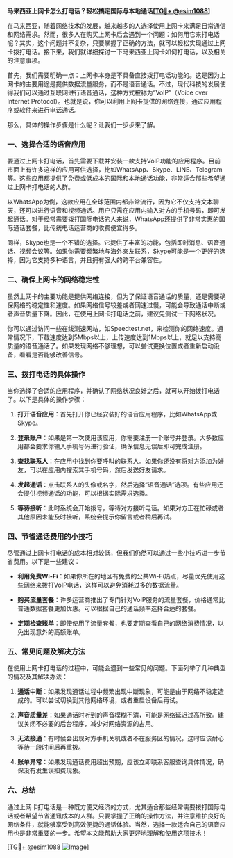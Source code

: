 **马来西亚上网卡怎么打电话？轻松搞定国际与本地通话[[TG💪+ @esim1088](https://t.me/s/esim1088)]**

在马来西亚，随着网络技术的发展，越来越多的人选择使用上网卡来满足日常通信和网络需求。然而，很多人在购买上网卡后会遇到一个问题：如何用它来打电话呢？其实，这个问题并不复杂，只要掌握了正确的方法，就可以轻松实现通过上网卡拨打电话。接下来，我们就详细探讨一下马来西亚上网卡如何打电话，以及相关的注意事项。

首先，我们需要明确一点：上网卡本身是不具备直接拨打电话功能的。这是因为上网卡的主要用途是提供数据流量服务，而不是语音通话。不过，现代科技的发展使得我们可以通过互联网进行语音通话，这种方式被称为“VoIP”（Voice over Internet Protocol）。也就是说，你可以利用上网卡提供的网络连接，通过应用程序或软件来进行电话通话。

那么，具体的操作步骤是什么呢？让我们一步步来了解。

### 一、选择合适的语音应用

要通过上网卡打电话，首先需要下载并安装一款支持VoIP功能的应用程序。目前市面上有许多这样的应用可供选择，比如WhatsApp、Skype、LINE、Telegram等。这些应用都提供了免费或低成本的国际和本地通话功能，非常适合那些希望通过上网卡打电话的人群。

以WhatsApp为例，这款应用在全球范围内都非常流行，因为它不仅支持文本聊天，还可以进行语音和视频通话。用户只需在应用内输入对方的手机号码，即可发起通话。对于经常需要拨打国际电话的人来说，WhatsApp还提供了非常实惠的国际通话套餐，比传统电话运营商的收费便宜得多。

同样，Skype也是一个不错的选择。它提供了丰富的功能，包括即时消息、语音通话、视频会议等。如果你需要频繁地与海外亲友联系，Skype可能是一个更好的选择，因为它支持多种语言，并且拥有强大的跨平台兼容性。

### 二、确保上网卡的网络稳定性

虽然上网卡的主要功能是提供网络连接，但为了保证语音通话的质量，还是需要确保网络的稳定性和速度。如果网络信号较差或者网速过慢，可能会导致通话中断或者声音质量下降。因此，在使用上网卡打电话之前，建议先测试一下网络状况。

你可以通过访问一些在线测速网站，如Speedtest.net，来检测你的网络速度。通常情况下，下载速度达到5Mbps以上，上传速度达到1Mbps以上，就足以支持高质量的语音通话了。如果发现网络不够理想，可以尝试更换位置或者重新启动设备，看看是否能够改善信号。

### 三、拨打电话的具体操作

当你选择了合适的应用程序，并确认了网络状况良好之后，就可以开始拨打电话了。以下是具体的操作步骤：

1. **打开语音应用**：首先打开你已经安装好的语音应用程序，比如WhatsApp或Skype。
   
2. **登录账户**：如果是第一次使用该应用，你需要注册一个账号并登录。大多数应用都会要求你输入手机号码进行验证，确保信息无误后即可完成注册。

3. **查找联系人**：在应用中找到你要呼叫的联系人。如果你还没有将对方添加为好友，可以在应用内搜索其手机号码，然后发送好友请求。

4. **发起通话**：点击联系人的头像或名字，然后选择“语音通话”选项。有些应用还会提供视频通话的功能，可以根据实际需求选择。

5. **等待接听**：此时系统会开始拨号，等待对方接听电话。如果对方正在忙碌或者其他原因未能及时接听，系统会提示你留言或者稍后再试。

### 四、节省通话费用的小技巧

尽管通过上网卡打电话的成本相对较低，但我们仍然可以通过一些小技巧进一步节省费用。以下是一些建议：

- **利用免费Wi-Fi**：如果你所在的地区有免费的公共Wi-Fi热点，尽量优先使用这些网络来拨打VoIP电话，这样可以避免消耗过多的数据流量。
  
- **购买流量套餐**：许多运营商推出了专门针对VoIP服务的流量套餐，价格通常比普通数据套餐更加优惠。可以根据自己的通话频率选择合适的套餐。

- **定期检查账单**：即使使用了流量套餐，也要定期查看自己的网络消费情况，以免出现意外的高额账单。

### 五、常见问题及解决方法

在使用上网卡打电话的过程中，可能会遇到一些常见的问题。下面列举了几种典型的情况及其解决办法：

1. **通话中断**：如果发现通话过程中频繁出现中断现象，可能是由于网络不稳定造成的。可以尝试切换到其他网络环境，或者重启设备后再试。

2. **声音质量差**：如果通话时听到的声音模糊不清，可能是网络延迟过高所致。建议关闭不必要的后台程序，减少对网络资源的占用。

3. **无法接通**：有时候会出现对方手机关机或者不在服务区的情况，这时应该耐心等待一段时间后再重拨。

4. **账单异常**：如果发现通话费用超出预期，应该立即联系客服查询具体情况，确保没有发生误扣费现象。

### 六、总结

通过上网卡打电话是一种既方便又经济的方式，尤其适合那些经常需要拨打国际电话或者希望节省通讯成本的人群。只要掌握了正确的操作方法，并注意维护良好的网络条件，就能够享受到高效便捷的通话体验。当然，选择一款适合自己的语音应用也是非常重要的一步。希望本文能帮助大家更好地理解和使用这项技术！

[[TG💪+ @esim1088](https://t.me/s/esim1088) ![Image](https://i.postimg.cc/4NQfJmqS/Snipaste-2025-05-13-00-14-12.png)]